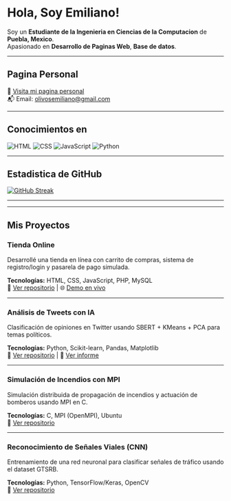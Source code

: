 #  Hola, Soy Emiliano! 

 Soy un **Estudiante de la Ingenieria en Ciencias de la Computacion** de **Puebla, Mexico**.  
 Apasionado en  **Desarrollo de Paginas Web**, **Base de datos**.

---

##  Pagina Personal
🔗 [Visita mi pagina personal](https://tusitio.com)  
📬 Email: [olivosemiliano@gmail.com](mailto:tu.correo@email.com)

---

##  Conocimientos en

![HTML](https://img.shields.io/badge/-HTML5-E34F26?logo=html5&logoColor=white&style=flat)
![CSS](https://img.shields.io/badge/-CSS3-1572B6?logo=css3&logoColor=white&style=flat)
![JavaScript](https://img.shields.io/badge/-JavaScript-F7DF1E?logo=javascript&logoColor=black&style=flat)
![Python](https://img.shields.io/badge/-Python-3776AB?logo=python&logoColor=white&style=flat)

---

##  Estadistica de GitHub

[![GitHub Streak](https://github-readme-streak-stats.herokuapp.com?user=Emiliano-coder&theme=dark&hide_border=true&short_numbers=true)](https://git.io/streak-stats)

---


---



##  Mis Proyectos

###  Tienda Online
Desarrollé una tienda en línea con carrito de compras, sistema de registro/login y pasarela de pago simulada.

**Tecnologías:** HTML, CSS, JavaScript, PHP, MySQL  
🔗 [Ver repositorio](https://github.com/Emiliano-coder/tienda-online) | 🌐 [Demo en vivo](https://elestadodemaximacoherencia.com/proyecto/html/index.html)

---

###  Análisis de Tweets con IA
Clasificación de opiniones en Twitter usando SBERT + KMeans + PCA para temas políticos.

**Tecnologías:** Python, Scikit-learn, Pandas, Matplotlib  
🔗 [Ver repositorio](https://github.com/Emiliano-coder/analisis-tweets) | 📄 [Ver informe](https://tusitio.com/informe)

---

###  Simulación de Incendios con MPI
Simulación distribuida de propagación de incendios y actuación de bomberos usando MPI en C.

**Tecnologías:** C, MPI (OpenMPI), Ubuntu  
🔗 [Ver repositorio](https://github.com/Emiliano-coder/incendio-mpi)

---

###  Reconocimiento de Señales Viales (CNN)
Entrenamiento de una red neuronal para clasificar señales de tráfico usando el dataset GTSRB.

**Tecnologías:** Python, TensorFlow/Keras, OpenCV  
🔗 [Ver repositorio](https:)
